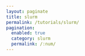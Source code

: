 ```yaml
---
layout: paginate
title: slurm
permalink: /tutorials/slurm/
pagination: 
  enabled: true
  category: slurm
  permalink: /:num/
---
```

